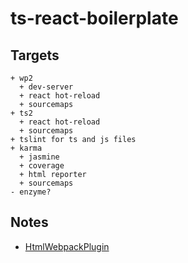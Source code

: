 # ts-react-boilerplate

## Targets

```text
+ wp2
  + dev-server
  + react hot-reload
  + sourcemaps
+ ts2
  + react hot-reload
  + sourcemaps
+ tslint for ts and js files
+ karma
  + jasmine
  + coverage
  + html reporter
  + sourcemaps
- enzyme?
```

## Notes

- [HtmlWebpackPlugin](https://github.com/Glavin001/react-hot-ts/blob/0b6c41e87643161c0975c0df097290d948069d36/webpack.config.js#L26)
